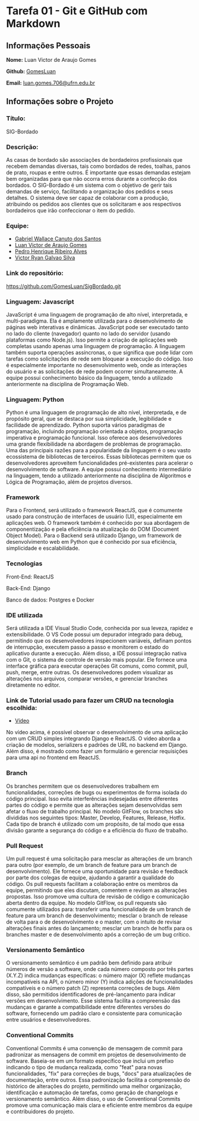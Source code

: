 # Tarefa 01 - Git e GitHub com Markdown

## Informações Pessoais

**Nome:** Luan Victor de Araujo Gomes

**Github:** [GomesLuan](https://github.com/GomesLuan)

**Email:** luan.gomes.706@ufrn.edu.br

## Informações sobre o Projeto

### Título:

SIG-Bordado

### Descrição:

As casas de bordado são associações de bordadeiros profissionais que recebem demandas diversas, tais como bordados de redes, toalhas, panos de prato, roupas e entre outros. É importante que essas demandas estejam bem organizadas para que não ocorra erros durante a confecção dos bordados. O SIG-Bordado é um sistema com o objetivo de gerir tais demandas de serviço, facilitando a organização dos pedidos e seus detalhes. O sistema deve ser capaz de colaborar com a produção, atribuindo os pedidos aos clientes que os solicitaram e aos respectivos bordadeiros que irão confeccionar o item do pedido.

### Equipe:

- [Gabriel Wallace Canuto dos Santos](https://github.com/Japagabriel)
- [Luan Victor de Araujo Gomes](https://github.com/GomesLuan)
- [Pedro Henrique Ribeiro Alves](https://github.com/PHRAX8)
- [Victor Ryan Galvao Silva](https://github.com/VictorRyan3612)

### Link do repositório:

https://github.com/GomesLuan/SigBordado.git

### Linguagem: Javascript

JavaScript é uma linguagem de programação de alto nível, interpretada, e multi-paradigma. Ela é amplamente utilizada para o desenvolvimento de páginas web interativas e dinâmicas. JavaScript pode ser executado tanto no lado do cliente (navegador) quanto no lado do servidor (usando plataformas como Node.js). Isso permite a criação de aplicações web completas usando apenas uma linguagem de programação. A linguagem também suporta operações assíncronas, o que significa que pode lidar com tarefas como solicitações de rede sem bloquear a execução do código. Isso é especialmente importante no desenvolvimento web, onde as interações do usuário e as solicitações de rede podem ocorrer simultaneamente. A equipe possui conhecimento básico da linguagem, tendo a utilizado anteriormente na disciplina de Programação Web.

### Linguagem: Python

Python é uma linguagem de programação de alto nível, interpretada, e de propósito geral, que se destaca por sua simplicidade, legibilidade e facilidade de aprendizado. Python suporta vários paradigmas de programação, incluindo programação orientada a objetos, programação imperativa e programação funcional. Isso oferece aos desenvolvedores uma grande flexibilidade na abordagem de problemas de programação. Uma das principais razões para a popularidade da linguagem é o seu vasto ecossistema de bibliotecas de terceiros. Essas bibliotecas permitem que os desenvolvedores aproveitem funcionalidades pré-existentes para acelerar o desenvolvimento de software. A equipe possui conhecimento intermediário na linguagem, tendo a utilizado anteriormente na disciplina de Algoritmos e Lógica de Programação, além de projetos diversos.

### Framework

Para o Frontend, será utilizado o framework ReactJS, que é comumente usado para construção de interfaces de usuário (UI), especialmente em aplicações web. O framework também é conhecido por sua abordagem de componentização e pela eficiência na atualização do DOM (Document Object Model). Para o Backend será utilizado Django, um framework de desenvolvimento web em Python que é conhecido por sua eficiência, simplicidade e escalabilidade.

### Tecnologias

Front-End: ReactJS

Back-End: Django

Banco de dados: Postgres e Docker

### IDE utilizada

Será utilizada a IDE Visual Studio Code, conhecida por sua leveza, rapidez e extensibilidade. O VS Code possui um depurador integrado para debug, permitindo que os desenvolvedores inspecionem variáveis, definam pontos de interrupção, executem passo a passo e monitorem o estado do aplicativo durante a execução. Além disso, a IDE possui integração nativa com o Git, o sistema de controle de versão mais popular. Ele fornece uma interface gráfica para executar operações Git comuns, como commit, pull, push, merge, entre outras. Os desenvolvedores podem visualizar as alterações nos arquivos, comparar versões, e gerenciar branches diretamente no editor.

### Link de Tutorial usado para fazer um CRUD na tecnologia escolhida:
* [Vídeo](https://www.youtube.com/watch?v=u_5d2WOz8Sc)

No vídeo acima, é possível observar o desenvolvimento de uma aplicação com um CRUD simples integrando Django e ReactJS. O vídeo aborda a criação de modelos, serializers e padrões de URL no backend em Django. Além disso, é mostrado como fazer um formulário e gerenciar requisições para uma api no frontend em ReactJS.

### Branch

Os branches permitem que os desenvolvedores trabalhem em funcionalidades, correções de bugs ou experimentos de forma isolada do código principal. Isso evita interferências indesejadas entre diferentes partes do código e permite que as alterações sejam desenvolvidas sem afetar o fluxo de trabalho principal. No modelo GitFlow, os branches são divididas nos seguintes tipos: Master, Develop, Features, Release, Hotfix. Cada tipo de branch é utilizado com um propósito, de tal modo que essa divisão garante a segurança do código e a eficiência do fluxo de trabalho.

### Pull Request

Um pull request é uma solicitação para mesclar as alterações de um branch para outro (por exemplo, de um branch de feature para um branch de desenvolvimento). Ele fornece uma oportunidade para revisão e feedback por parte dos colegas de equipe, ajudando a garantir a qualidade do código. Os pull requests facilitam a colaboração entre os membros da equipe, permitindo que eles discutam, comentem e revisem as alterações propostas. Isso promove uma cultura de revisão de código e comunicação aberta dentro da equipe. No modelo GitFlow, os pull requests são comumente utilizados para: transferir uma funcionalidade de um branch de feature para um branch de desenvolvimento; mesclar o branch de release de volta para o de desenvolvimento e o master, com o intuito de revisar alterações finais antes do lançamento; mesclar um branch de hotfix para os branches master e de desenvolvimento após a correção de um bug crítico.

### Versionamento Semântico

O versionamento semântico é um padrão bem definido para atribuir números de versão a software, onde cada número composto por três partes (X.Y.Z) indica mudanças específicas: o número major (X) reflete mudanças incompatíveis na API, o número minor (Y) indica adições de funcionalidades compatíveis e o número patch (Z) representa correções de bugs. Além disso, são permitidos identificadores de pré-lançamento para indicar versões em desenvolvimento. Esse sistema facilita a compreensão das mudanças e garante a compatibilidade entre diferentes versões do software, fornecendo um padrão claro e consistente para comunicação entre usuários e desenvolvedores.

### Conventional Commits

Conventional Commits é uma convenção de mensagem de commit para padronizar as mensagens de commit em projetos de desenvolvimento de software. Baseia-se em um formato específico que inclui um prefixo indicando o tipo de mudança realizada, como "feat" para novas funcionalidades, "fix" para correções de bugs, "docs" para atualizações de documentação, entre outros. Essa padronização facilita a compreensão do histórico de alterações do projeto, permitindo uma melhor organização, identificação e automação de tarefas, como geração de changelogs e versionamento semântico. Além disso, o uso de Conventional Commits promove uma comunicação mais clara e eficiente entre membros da equipe e contribuidores do projeto.